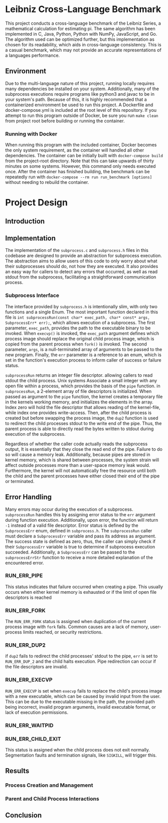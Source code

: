 # Leibniz Cross-Language Benchmark

This project conducts a cross-language benchmark of the Leibniz Series, a mathematical calculation for estimating pi. The same algorithm has been implemented in C, Java, Python, Python with NumPy, JavaScript, and Go. The algorithm used can be optimized further, but this implementation as chosen for its readability, which aids in cross-language consistency. This is a casual benchmark, which may not provide an accurate representations of a languages performance.  

## Environment

Due to the multi-language nature of this project, running locally requires many dependencies be installed on your system. Additionally, many of the subprocess executions require programs like python3 and javac to be in your system's path. Because of this, it is highly recommended that a containerized environment be used to run this project. A Dockerfile and docker-compose.yml is included at the root level of this repository. If you attempt to run this program outside of Docker, be sure you run `make clean` from project root before building or running the container.

### Running with Docker

When running this program with the included container, Docker becomes the only system requirement, as the container will handled all other dependencies. The container can be initially built with `docker-compose build` from the project-root directory. Note that this can take upwards of thirty minutes on some systems. However, this command only needs executed once. After the container has finished building, the benchmark can be repeatedly run with `docker-compose --rm run run_benchmark [options]` without needing to rebuild the container. 

# Project Design

## Introduction

## Implementation

The implementation of the `subprocess.c` and `subprocess.h` files in this codebase are designed to provide an abstraction for subprocess execution. The abstraction aims to allow users of this code to only worry about what their subprocesses should do, not how they are executed. It also provides an easy way for callers to detect any errors that occurred, as well as read stdout from the subprocess, facilitating a straightforward communication process.

### Subprocess Interface

The interface provided by `subprocess.h` is intentionally slim, with only two functions and a single Enum. The most important function declared in this file is `int subprocessRun(const char* exec_path, char* const* args, SubprocessErr* err);`, which allows execution of a subprocess. The first parameter, `exec_path`, provides the path to the executable binary to be invoked. When `execvp()` is invoked, the `exec_path` argument defines which process image should replace the original child process image, which is copied from the parent process when `fork()` is invoked.  The second parameter, `args`, is a null-terminated array of arguments to be passed to the new program. Finally, the `err` parameter is a reference to an enum, which is set in the function's execution process to inform caller of success or failure status. 

`subprocessRun` returns an integer file descriptor. allowing callers to read stdout the child process. Unix systems Associate a small integer with any open file within a process, which provides the basis of the `pipe` function. in `subprocessRun`, a 2-element array of file descriptors is initialized. When passed as argument to the `pipe` function, the kernel creates a temporary file in the kernels working memory, and initializes the elements in the array. Index zero will hold the file descriptor that allows reading of the kernel-file, while index one provides write-access. Then, after the child process is created but before swapping the process image, the `dup2` function is used to redirect the child processes stdout to the write end of the pipe. Thus, the parent process is able to directly read the bytes written to stdout during execution of the subprocess. 

Regardless of whether the caller code actually reads the subprocess output, It is essentially that they close the read end of the pipe. Failure to do so will cause a memory leak. Additionally, because pipes are stored in kernel memory, which is shared between processes, the system strain will affect outside processes more than a user-space memory leak would. Furthermore, the kernel will not automatically free the resource until both the child and the parent processes have either closed their end of the pipe or terminated. 

## Error Handling

Many errors may occur during the execution of a subprocess. `subprocessRun` handles this by assigning error status to the `err` argument during function execution. Additionally, upon error, the function will return `-1` instead of a valid file descriptor. Error status is defined by the `SubprocessErr` enum, defined in `subprocess.h`. The `subprocessRun` caller must declare a `SubprocessErr` variable and pass its address as argument. The success state is defined as zero, thus, the caller can simply check if their `SubprocessErr` variable is true to determine if subprocess execution succeeded. Additionally, a `SubprocessErr` can be passed to the `subprocessErrStr` function to receive a more detailed explanation of the encountered error.

### RUN_ERR_PIPE

This status indicates that failure occurred when creating a pipe. This usually occurs when either kernel memory is exhausted or if the limit of open file descriptors is reached

### RUN_ERR_FORK

The `RUN_ERR_FORK` status is assigned when duplication of the current process image with `fork` fails. Common causes are a lack of memory, user-process limits reached, or security restrictions.

### RUN_ERR_DUP2

if `dup2` fails to redirect the child processes' stdout to the pipe, `err` is set to `RUN_ERR_DUP_2` and the child halts execution. Pipe redirection can occur if the file descriptors are invalid.

### RUN_ERR_EXECVP

`RUN_ERR_EXECVP` is set when `execvp` fails to replace the child's process image with a new executable, which can be caused by invalid input from the user. This can be due to the executable missing in the path, the provided path being incorrect, invalid program arguments, invalid executable format, or lack of execution permissions. 

### RUN_ERR_WAITPID



### RUN_ERR_CHILD_EXIT

This status is assigned when the child process does not exit normally. Segmentation faults and termination signals, like `SIGKILL`, will trigger this.

## Results

### Process Creation and Management

### Parent and Child Process Interactions

## Conclusion